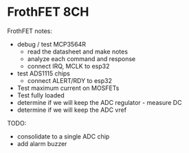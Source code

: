 # FrothFET 8CH

FrothFET notes:

* debug / test MCP3564R
  * read the datasheet and make notes
  * analyze each command and response
  * connect IRQ, MCLK to esp32
* test ADS1115 chips
  * connect ALERT/RDY to esp32
* Test maximum current on MOSFETs
* Test fully loaded
* determine if we will keep the ADC regulator - measure DC
* determine if we will keep the ADC vref

TODO: 

* consolidate to a single ADC chip
* add alarm buzzer